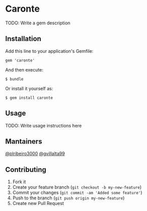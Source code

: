 # Caronte

TODO: Write a gem description

## Installation

Add this line to your application's Gemfile:

    gem 'caronte'

And then execute:

    $ bundle

Or install it yourself as:

    $ gem install caronte

## Usage

TODO: Write usage instructions here

## Mantainers
  [@plribeiro3000](https://github.com/plribeiro3000)
  [@gvillalta99](https://github.com/gvillalta99)

## Contributing

1. Fork it
2. Create your feature branch (`git checkout -b my-new-feature`)
3. Commit your changes (`git commit -am 'Added some feature'`)
4. Push to the branch (`git push origin my-new-feature`)
5. Create new Pull Request
